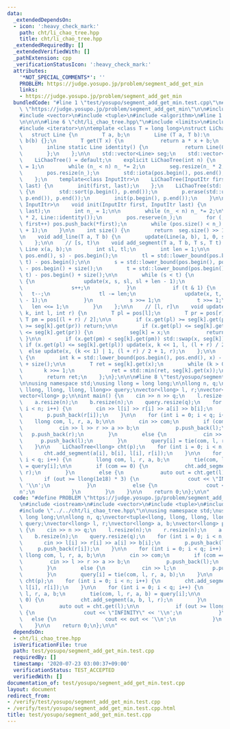 ```yaml
---
data:
  _extendedDependsOn:
  - icon: ':heavy_check_mark:'
    path: cht/li_chao_tree.hpp
    title: cht/li_chao_tree.hpp
  _extendedRequiredBy: []
  _extendedVerifiedWith: []
  _pathExtension: cpp
  _verificationStatusIcon: ':heavy_check_mark:'
  attributes:
    '*NOT_SPECIAL_COMMENTS*': ''
    PROBLEM: https://judge.yosupo.jp/problem/segment_add_get_min
    links:
    - https://judge.yosupo.jp/problem/segment_add_get_min
  bundledCode: "#line 1 \"test/yosupo/segment_add_get_min.test.cpp\"\n#define PROBLEM\
    \ \"https://judge.yosupo.jp/problem/segment_add_get_min\"\n\n#include <iostream>\n\
    #include <vector>\n#include <tuple>\n#include <algorithm>\n#line 1 \"cht/li_chao_tree.hpp\"\
    \n\n\n\n#line 6 \"cht/li_chao_tree.hpp\"\n#include <limits>\n#include <numeric>\n\
    #include <iterator>\n\ntemplate <class T = long long>\nstruct LiChaoTree {\n \
    \   struct Line {\n        T a, b;\n        Line (T a, T b):\n            a(a),\
    \ b(b) {};\n        T get(T x) {\n            return a * x + b;\n        };\n\
    \        inline static Line identity() {\n            return Line(0, std::numeric_limits<T>::max());\n\
    \        };\n    };\n\n    std::vector<Line> seg;\n    std::vector<T> pos;\n\n\
    \    LiChaoTree() = default;\n    explicit LiChaoTree(int n) {\n        int n_\
    \ = 1;\n        while (n_ < n) n_ *= 2;\n        seg.resize(n_ * 2, Line::identity());\n\
    \        pos.resize(n_);\n        std::iota(pos.begin(), pos.end(), T(0)); \n\
    \    };\n    template<class InputItr>\n    LiChaoTree(InputItr first, InputItr\
    \ last) {\n        init(first, last);\n    };\n    LiChaoTree(std::vector<T> p)\
    \ {\n        std::sort(p.begin(), p.end());\n        p.erase(std::unique(p.begin(),\
    \ p.end()), p.end());\n        init(p.begin(), p.end());\n    }\n\n    template<class\
    \ InputItr>\n    void init(InputItr first, InputItr last) {\n        int n = std::distance(first,\
    \ last);\n        int n_ = 1;\n\n        while (n_ < n) n_ *= 2;\n\n        seg.resize(n_\
    \ * 2, Line::identity());\n        pos.reserve(n_);\n        for (; first != last;\
    \ first++) pos.push_back(*first);\n        while (pos.size() < n_) pos.push_back(pos.back()\
    \ + 1);\n    }\n\n    int size() {\n        return  seg.size() >> 1;\n    };\n\
    \n    void add_line(T a, T b) {\n        update(Line(a, b), 1, 0, size() - 1);\n\
    \    };\n\n    // [s, t)\n    void add_segment(T a, T b, T s, T t) {\n       \
    \ Line x(a, b);\n        int sl, tl;\n        int len = 1;\n\n        sl = std::lower_bound(pos.begin(),\
    \ pos.end(), s) - pos.begin();\n        tl = std::lower_bound(pos.begin(), pos.end(),\
    \ t) - pos.begin();\n\n        s = std::lower_bound(pos.begin(), pos.end(), s)\
    \ - pos.begin() + size();\n        t = std::lower_bound(pos.begin(), pos.end(),\
    \ t) - pos.begin() + size();\n\n        while (s < t) {\n            if (s & 1)\
    \ {\n                update(x, s, sl, sl + len - 1);\n                sl += len;\n\
    \                s++;\n            }\n            if (t & 1) {\n             \
    \   t--;\n                tl -= len;\n                update(x, t, tl, tl + len\
    \ - 1);\n            }\n            s >>= 1;\n            t >>= 1;\n         \
    \   len <<= 1;\n        }\n    };\n\n    // [l, r]\n    void update(Line x, int\
    \ k, int l, int r) {\n        T pl = pos[l];\n        T pr = pos[r];\n       \
    \ T pm = pos[(l + r) / 2];\n\n        if (x.get(pl) >= seg[k].get(pl) && x.get(pr)\
    \ >= seg[k].get(pr)) return;\n\n        if (x.get(pl) <= seg[k].get(pl) && x.get(pr)\
    \ <= seg[k].get(pr)) {\n            seg[k] = x;\n            return;\n       \
    \ }\n\n        if (x.get(pm) < seg[k].get(pm)) std::swap(x, seg[k]);\n       \
    \ if (x.get(pl) <= seg[k].get(pl)) update(x, k << 1, l, (l + r) / 2);\n      \
    \  else update(x, (k << 1) | 1, (l + r) / 2 + 1, r);\n    };\n\n    T get(T x)\
    \ {\n        int k = std::lower_bound(pos.begin(), pos.end(), x) - pos.begin()\
    \ + size();\n\n        T ret = seg[k].get(x);\n        while (k > 0) {\n     \
    \       k >>= 1;\n            ret = std::min(ret, seg[k].get(x));\n        }\n\
    \        return ret;\n    };\n};\n\n\n#line 8 \"test/yosupo/segment_add_get_min.test.cpp\"\
    \n\nusing namespace std;\nusing llong = long long;\n\nllong n, q;\nvector<tuple<llong,\
    \ llong, llong, llong, llong>> query;\nvector<llong> l, r;\nvector<llong> a, b;\n\
    vector<llong> p;\n\nint main() {\n    cin >> n >> q;\n    l.resize(n);\n    r.resize(n);\n\
    \    a.resize(n);\n    b.resize(n);\n    query.resize(q);\n    for (int i = 0;\
    \ i < n; i++) {\n        cin >> l[i] >> r[i] >> a[i] >> b[i];\n        p.push_back(l[i]);\n\
    \        p.push_back(r[i]);\n    }\n\n    for (int i = 0; i < q; i++) {\n    \
    \    llong com, l, r, a, b;\n\n        cin >> com;\n        if (com == 0) {\n\
    \            cin >> l >> r >> a >> b;\n            p.push_back(l);\n         \
    \   p.push_back(r);\n        }\n        else {\n            cin >> l;\n      \
    \      p.push_back(l);\n        }\n        query[i] = tie(com, l, r, a, b);\n\
    \    }\n\n    LiChaoTree<llong> cht(p);\n    for (int i = 0; i < n; i++) {\n \
    \       cht.add_segment(a[i], b[i], l[i], r[i]);\n    }\n\n    for (int i = 0;\
    \ i < q; i++) {\n        llong com, l, r, a, b;\n        tie(com, l, r, a, b)\
    \ = query[i];\n\n        if (com == 0) {\n            cht.add_segment(a, b, l,\
    \ r);\n        }\n        else {\n            auto out = cht.get(l);\n\n     \
    \       if (out >= llong(1e18) * 3) {\n                cout << \"INFINITY\" <<\
    \ '\\n';\n            }\n            else {\n                cout << out << '\\\
    n';\n            }\n        }\n    }\n\n    return 0;\n};\n\n"
  code: "#define PROBLEM \"https://judge.yosupo.jp/problem/segment_add_get_min\"\n\
    \n#include <iostream>\n#include <vector>\n#include <tuple>\n#include <algorithm>\n\
    #include \"../../cht/li_chao_tree.hpp\"\n\nusing namespace std;\nusing llong =\
    \ long long;\n\nllong n, q;\nvector<tuple<llong, llong, llong, llong, llong>>\
    \ query;\nvector<llong> l, r;\nvector<llong> a, b;\nvector<llong> p;\n\nint main()\
    \ {\n    cin >> n >> q;\n    l.resize(n);\n    r.resize(n);\n    a.resize(n);\n\
    \    b.resize(n);\n    query.resize(q);\n    for (int i = 0; i < n; i++) {\n \
    \       cin >> l[i] >> r[i] >> a[i] >> b[i];\n        p.push_back(l[i]);\n   \
    \     p.push_back(r[i]);\n    }\n\n    for (int i = 0; i < q; i++) {\n       \
    \ llong com, l, r, a, b;\n\n        cin >> com;\n        if (com == 0) {\n   \
    \         cin >> l >> r >> a >> b;\n            p.push_back(l);\n            p.push_back(r);\n\
    \        }\n        else {\n            cin >> l;\n            p.push_back(l);\n\
    \        }\n        query[i] = tie(com, l, r, a, b);\n    }\n\n    LiChaoTree<llong>\
    \ cht(p);\n    for (int i = 0; i < n; i++) {\n        cht.add_segment(a[i], b[i],\
    \ l[i], r[i]);\n    }\n\n    for (int i = 0; i < q; i++) {\n        llong com,\
    \ l, r, a, b;\n        tie(com, l, r, a, b) = query[i];\n\n        if (com ==\
    \ 0) {\n            cht.add_segment(a, b, l, r);\n        }\n        else {\n\
    \            auto out = cht.get(l);\n\n            if (out >= llong(1e18) * 3)\
    \ {\n                cout << \"INFINITY\" << '\\n';\n            }\n         \
    \   else {\n                cout << out << '\\n';\n            }\n        }\n\
    \    }\n\n    return 0;\n};\n\n"
  dependsOn:
  - cht/li_chao_tree.hpp
  isVerificationFile: true
  path: test/yosupo/segment_add_get_min.test.cpp
  requiredBy: []
  timestamp: '2020-07-23 03:00:37+09:00'
  verificationStatus: TEST_ACCEPTED
  verifiedWith: []
documentation_of: test/yosupo/segment_add_get_min.test.cpp
layout: document
redirect_from:
- /verify/test/yosupo/segment_add_get_min.test.cpp
- /verify/test/yosupo/segment_add_get_min.test.cpp.html
title: test/yosupo/segment_add_get_min.test.cpp
---
```

